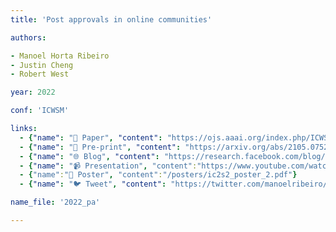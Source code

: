 ```yaml
---
title: 'Post approvals in online communities'

authors:

- Manoel Horta Ribeiro
- Justin Cheng
- Robert West

year: 2022

conf: 'ICWSM'

links:
  - {"name": "📜 Paper", "content": "https://ojs.aaai.org/index.php/ICWSM/article/view/19296"}
  - {"name": "📄 Pre-print", "content": "https://arxiv.org/abs/2105.07523"}
  - {"name": "🌐 Blog", "content": "https://research.facebook.com/blog/2022/7/post-approvals-in-online-communities/"}
  - {"name": "📹 Presentation", "content":"https://www.youtube.com/watch?v=ce6ReJcv0wU"}
  - {"name":"📃 Poster", "content":"/posters/ic2s2_poster_2.pdf"}
  - {"name": "🐦 Tweet", "content": "https://twitter.com/manoelribeiro/status/1532280677055483904"}

name_file: '2022_pa'

---
```

